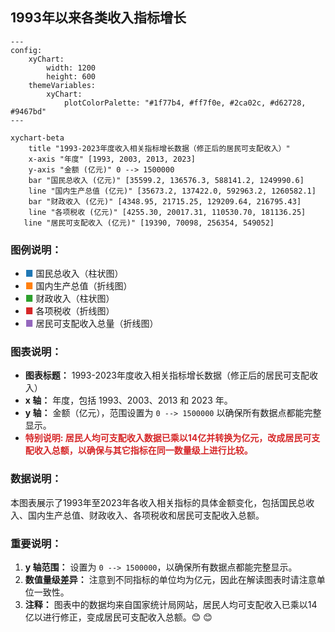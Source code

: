 ## 1993年以来各类收入指标增长

```mermaid
---
config:
    xyChart:
        width: 1200
        height: 600
    themeVariables:
        xyChart:
            plotColorPalette: "#1f77b4, #ff7f0e, #2ca02c, #d62728, #9467bd"
---

xychart-beta
    title "1993-2023年度收入相关指标增长数据（修正后的居民可支配收入）"
    x-axis "年度" [1993, 2003, 2013, 2023]
    y-axis "金额 (亿元)" 0 --> 1500000
    bar "国民总收入 (亿元)" [35599.2, 136576.3, 588141.2, 1249990.6]
    line "国内生产总值 (亿元)" [35673.2, 137422.0, 592963.2, 1260582.1]
    bar "财政收入 (亿元)" [4348.95, 21715.25, 129209.64, 216795.43]
    line "各项税收 (亿元)" [4255.30, 20017.31, 110530.70, 181136.25]
   line "居民可支配收入 (亿元)" [19390, 70098, 256354, 549052]  

```

### 图例说明：
*   <span style="color:#1f77b4; font-weight:bold;">■</span> 国民总收入（柱状图）
*   <span style="color:#ff7f0e; font-weight:bold;">■</span> 国内生产总值（折线图）
*   <span style="color:#2ca02c; font-weight:bold;">■</span> 财政收入（柱状图）
*   <span style="color:#d62728; font-weight:bold;">■</span> 各项税收（折线图）
*   <span style="color:#9467bd; font-weight:bold;">■</span> 居民可支配收入总量（折线图）

### 图表说明：
*   **图表标题：** 1993-2023年度收入相关指标增长数据（修正后的居民可支配收入）
*   **x 轴：** 年度，包括 1993、2003、2013 和 2023 年。
*   **y 轴：** 金额（亿元），范围设置为 `0 --> 1500000` 以确保所有数据点都能完整显示。
*   <span style="color:#d62728; font-weight:bold;">**特别说明:** 居民人均可支配收入数据已乘以14亿并转换为亿元，改成居民可支配收入总额，以确保与其它指标在同一数量级上进行比较。</span>

### 数据说明：
本图表展示了1993年至2023年各收入相关指标的具体金额变化，包括国民总收入、国内生产总值、财政收入、各项税收和居民可支配收入总额。

### 重要说明：
1. **y 轴范围：** 设置为 `0 --> 1500000`，以确保所有数据点都能完整显示。
2. **数值量级差异：** 注意到不同指标的单位均为亿元，因此在解读图表时请注意单位一致性。
3. **注释：** 图表中的数据均来自国家统计局网站，居民人均可支配收入已乘以14亿以进行修正，变成居民可支配收入总额。😊 😊